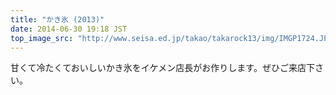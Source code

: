 ```yaml
---
title: "かき氷 (2013)"
date: 2014-06-30 19:18 JST
top_image_src: "http://www.seisa.ed.jp/takao/takarock13/img/IMGP1724.JPG"
---
```

甘くて冷たくておいしいかき氷をイケメン店長がお作りします。ぜひご来店下さい。